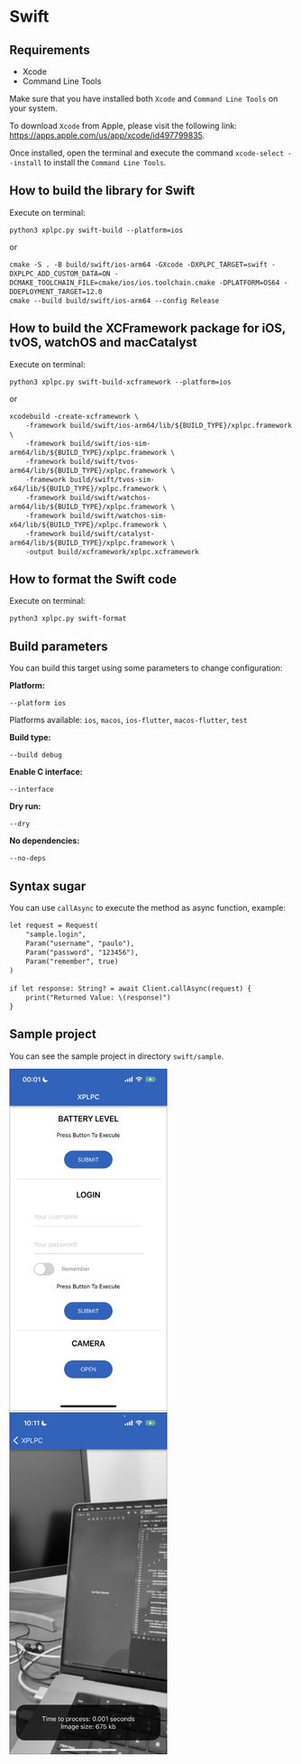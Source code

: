 # Swift

## Requirements

*   Xcode
*   Command Line Tools

Make sure that you have installed both `Xcode` and `Command Line Tools` on your system.

To download `Xcode` from Apple, please visit the following link: https://apps.apple.com/us/app/xcode/id497799835.

Once installed, open the terminal and execute the command `xcode-select --install` to install the `Command Line Tools`.

## How to build the library for Swift

Execute on terminal:

    python3 xplpc.py swift-build --platform=ios

or

    cmake -S . -B build/swift/ios-arm64 -GXcode -DXPLPC_TARGET=swift -DXPLPC_ADD_CUSTOM_DATA=ON -DCMAKE_TOOLCHAIN_FILE=cmake/ios/ios.toolchain.cmake -DPLATFORM=OS64 -DDEPLOYMENT_TARGET=12.0
    cmake --build build/swift/ios-arm64 --config Release

## How to build the XCFramework package for iOS, tvOS, watchOS and macCatalyst

Execute on terminal:

    python3 xplpc.py swift-build-xcframework --platform=ios

or

    xcodebuild -create-xcframework \
    	-framework build/swift/ios-arm64/lib/${BUILD_TYPE}/xplpc.framework \
    	-framework build/swift/ios-sim-arm64/lib/${BUILD_TYPE}/xplpc.framework \
    	-framework build/swift/tvos-arm64/lib/${BUILD_TYPE}/xplpc.framework \
    	-framework build/swift/tvos-sim-x64/lib/${BUILD_TYPE}/xplpc.framework \
    	-framework build/swift/watchos-arm64/lib/${BUILD_TYPE}/xplpc.framework \
    	-framework build/swift/watchos-sim-x64/lib/${BUILD_TYPE}/xplpc.framework \
    	-framework build/swift/catalyst-arm64/lib/${BUILD_TYPE}/xplpc.framework \
    	-output build/xcframework/xplpc.xcframework

## How to format the Swift code

Execute on terminal:

    python3 xplpc.py swift-format

## Build parameters

You can build this target using some parameters to change configuration:

**Platform:**

    --platform ios

Platforms available: `ios`, `macos`, `ios-flutter`, `macos-flutter`, `test`

**Build type:**

    --build debug

**Enable C interface:**

    --interface

**Dry run:**

    --dry

**No dependencies:**

    --no-deps

## Syntax sugar

You can use `callAsync` to execute the method as async function, example:

    let request = Request(
        "sample.login",
        Param("username", "paulo"),
        Param("password", "123456"),
        Param("remember", true)
    )

    if let response: String? = await Client.callAsync(request) {
        print("Returned Value: \(response)")
    }

## Sample project

You can see the sample project in directory `swift/sample`.

<img width="280" src="https://github.com/xplpc/xplpc/blob/main/extras/images/screenshot-ios.png?raw=true">

<img width="280" src="https://github.com/xplpc/xplpc/blob/main/extras/images/screenshot-ios2.png?raw=true">

